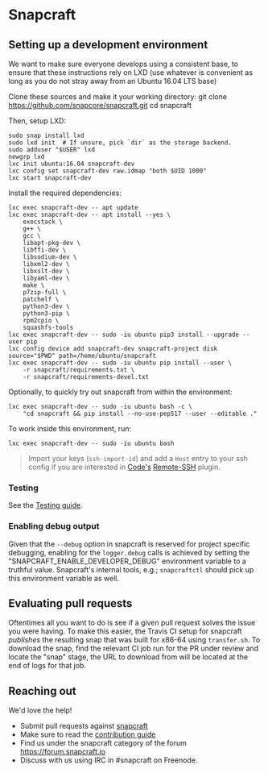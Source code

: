 # Snapcraft

## Setting up a development environment

We want to make sure everyone develops using a consistent base, to ensure that these instructions rely on LXD (use whatever is convenient as long as you do not stray away from an Ubuntu 16.04 LTS base)

Clone these sources and make it your working directory:
    git clone https://github.com/snapcore/snapcraft.git
    cd snapcraft

Then, setup LXD:

    sudo snap install lxd
    sudo lxd init  # If unsure, pick `dir` as the storage backend.
    sudo adduser "$USER" lxd
    newgrp lxd
    lxc init ubuntu:16.04 snapcraft-dev
    lxc config set snapcraft-dev raw.idmap "both $UID 1000"
    lxc start snapcraft-dev

Install the required dependencies:

    lxc exec snapcraft-dev -- apt update
    lxc exec snapcraft-dev -- apt install --yes \
        execstack \
        g++ \
        gcc \
        libapt-pkg-dev \
        libffi-dev \
        libsodium-dev \
        libxml2-dev \
        libxslt-dev \
        libyaml-dev \
        make \
        p7zip-full \
        patchelf \
        python3-dev \
        python3-pip \
        rpm2cpio \
        squashfs-tools
    lxc exec snapcraft-dev -- sudo -iu ubuntu pip3 install --upgrade --user pip
    lxc config device add snapcraft-dev snapcraft-project disk source="$PWD" path=/home/ubuntu/snapcraft
    lxc exec snapcraft-dev -- sudo -iu ubuntu pip install --user \
        -r snapcraft/requirements.txt \
        -r snapcraft/requirements-devel.txt

Optionally, to quickly try out snapcraft from within the environment:

    lxc exec snapcraft-dev -- sudo -iu ubuntu bash -c \
        "cd snapcraft && pip install --no-use-pep517 --user --editable ."

To work inside this environment, run:

    lxc exec snapcraft-dev -- sudo -iu ubuntu bash


> Import your keys (`ssh-import-id`) and add a `Host` entry to your ssh config if you are interested in [Code's](https://snapcraft.io/code) [Remote-SSH]() plugin.

### Testing

See the [Testing guide](TESTING.md).

### Enabling debug output

Given that the `--debug` option in snapcraft is reserved for project specific debugging, enabling for the `logger.debug` calls is achieved by setting the "SNAPCRAFT_ENABLE_DEVELOPER_DEBUG" environment variable to a truthful value. Snapcraft's internal tools, e.g.; `snapcraftctl` should pick up this environment variable as well.

## Evaluating pull requests

Oftentimes all you want to do is see if a given pull request solves the issue you were having. To make this easier, the Travis CI setup for snapcraft _publishes_ the resulting snap that was built for x86-64 using `transfer.sh`.
To download the snap, find the relevant CI job run for the PR under review and locate the "snap" stage, the URL to download from will be located at the end of logs for that job.

## Reaching out

We'd love the help!

- Submit pull requests against [snapcraft](https://github.com/snapcore/snapcraft/pulls)
- Make sure to read the [contribution guide](CONTRIBUTING.md)
- Find us under the snapcraft category of the forum https://forum.snapcraft.io
- Discuss with us using IRC in #snapcraft on Freenode.
